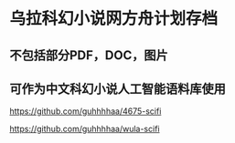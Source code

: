 # 乌拉科幻小说网方舟计划存档

## 不包括部分PDF，DOC，图片

## 可作为中文科幻小说人工智能语料库使用

https://github.com/guhhhhaa/4675-scifi

https://github.com/guhhhhaa/wula-scifi

